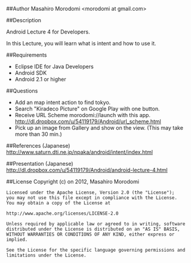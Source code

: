 ##Author
Masahiro Morodomi &lt;morodomi at gmail.com&gt;

##Description

Android Lecture 4 for Developers.

In this Lecture, you will learn what is intent and how to use it.

##Requirements
 * Eclipse IDE for Java Developers
 * Android SDK
 * Android 2.1 or higher

##Questions
 * Add an map intent action to find tokyo.
 * Search "Kiradeco Picture" on Google Play with one button.
 * Receive URL Scheme morodomi://launch with this app. http://dl.dropbox.com/u/54119179/Android/url_scheme.html
 * Pick up an image from Gallery and show on the view. (This may take more than 30 min.)

##References (Japanese)
http://www.saturn.dti.ne.jp/npaka/android/intent/index.html

##Presentation (Japanese)
http://dl.dropbox.com/u/54119179/Android/android-lecture-4.html

##License
    Copyright (c) on 2012, Masahiro Morodomi

    Licensed under the Apache License, Version 2.0 (the "License");
    you may not use this file except in compliance with the License.
    You may obtain a copy of the License at

    http://www.apache.org/licenses/LICENSE-2.0

    Unless required by applicable law or agreed to in writing, software
    distributed under the License is distributed on an "AS IS" BASIS,
    WITHOUT WARRANTIES OR CONDITIONS OF ANY KIND, either express or
    implied.

    See the License for the specific language governing permissions and
    limitations under the License.